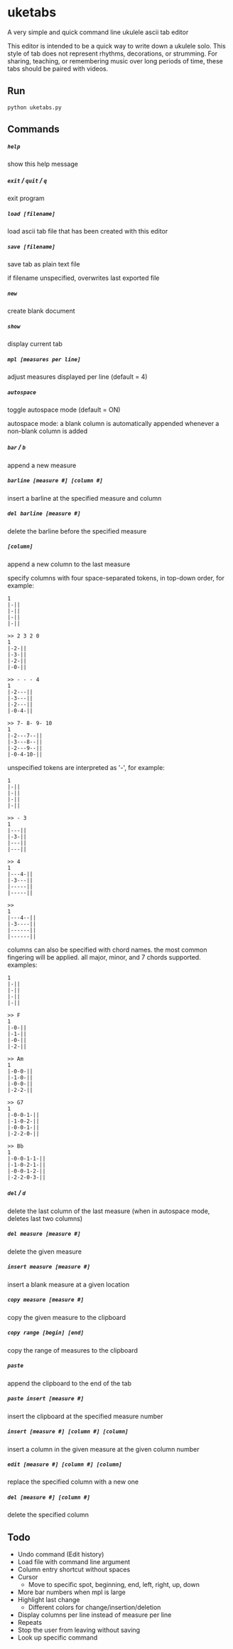# uketabs
A very simple and quick command line ukulele ascii tab editor

This editor is intended to be a quick way to write down a ukulele solo. This style of tab does not represent rhythms, decorations, or strumming. For sharing, teaching, or remembering music over long periods of time, these tabs should be paired with videos. 

## Run

`python uketabs.py`

## Commands

##### `help`
show this help message

##### `exit` / `quit` / `q` 
exit program

##### `load [filename]`
load ascii tab file that has been created with this editor

##### `save [filename]`
save tab as plain text file

if filename unspecified, overwrites last exported file

##### `new`
create blank document

##### `show`
display current tab 

##### `mpl [measures per line]`
adjust measures displayed per line (default = 4)

##### `autospace`
toggle autospace mode (default = ON) 

autospace mode: a blank column is automatically appended whenever a non-blank column is added

##### `bar` / `b` 
append a new measure

##### `barline [measure #] [column #]`
insert a barline at the specified measure and column

##### `del barline [measure #]`
delete the barline before the specified measure

##### `[column]`
append a new column to the last measure

specify columns with four space-separated tokens, in top-down order, for example:
    
    1
    |-||
    |-||
    |-||
    |-|| 
   
    >> 2 3 2 0
    1
    |-2-||
    |-3-||
    |-2-||
    |-0-||

    >> - - - 4
    1
    |-2---||
    |-3---||
    |-2---||
    |-0-4-||

    >> 7- 8- 9- 10
    1
    |-2---7--||
    |-3---8--||
    |-2---9--||
    |-0-4-10-||

unspecified tokens are interpreted as '-', for example:

    1
    |-||
    |-||
    |-||
    |-|| 
   
    >> - 3
    1
    |---||
    |-3-||
    |---||
    |---||

    >> 4
    1
    |---4-||
    |-3---||
    |-----||
    |-----||

    >>
    1
    |---4--||
    |-3----||
    |------||
    |------||

columns can also be specified with chord names. the most common fingering will be applied. all major, minor, and 7 chords supported. examples:

    1
    |-||
    |-||
    |-||
    |-|| 
   
    >> F
    1
    |-0-||
    |-1-||
    |-0-||
    |-2-||

    >> Am
    1
    |-0-0-||
    |-1-0-||
    |-0-0-||
    |-2-2-||

    >> G7
    1
    |-0-0-1-||
    |-1-0-2-||
    |-0-0-1-||
    |-2-2-0-||

    >> Bb
    1
    |-0-0-1-1-||
    |-1-0-2-1-||
    |-0-0-1-2-||
    |-2-2-0-3-||

##### `del` / `d`
delete the last column of the last measure (when in autospace mode, deletes last two columns)

##### `del measure [measure #]`
delete the given measure

##### `insert measure [measure #]`
insert a blank measure at a given location

##### `copy measure [measure #]`
copy the given measure to the clipboard

##### `copy range [begin] [end]`
copy the range of measures to the clipboard

##### `paste`
append the clipboard to the end of the tab

##### `paste insert [measure #]`
insert the clipboard at the specified measure number

##### `insert [measure #] [column #] [column]`
insert a column in the given measure at the given column number

##### `edit [measure #] [column #] [column]`
replace the specified column with a new one

##### `del [measure #] [column #]`
delete the specified column

## Todo
- Undo command (Edit history)
- Load file with command line argument
- Column entry shortcut without spaces
- Cursor
  - Move to specific spot, beginning, end, left, right, up, down
- More bar numbers when mpl is large
- Highlight last change
  - Different colors for change/insertion/deletion
- Display columns per line instead of measure per line
- Repeats
- Stop the user from leaving without saving
- Look up specific command
